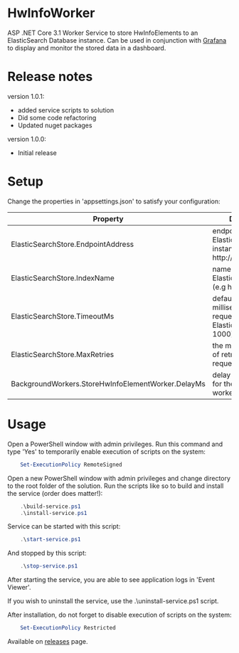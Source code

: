 # HwInfoWorker

ASP .NET Core 3.1 Worker Service to store HwInfoElements to an ElasticSearch Database instance.
Can be used in conjunction with [Grafana](https://grafana.com) to display and monitor the stored data in a dashboard.

# Release notes

version 1.0.1:
- added service scripts to solution
- Did some code refactoring
- Updated nuget packages

version 1.0.0:
- Initial release

# Setup

Change the properties in 'appsettings.json' to satisfy your configuration:

| Property  | Description |
| ------------- | ------------- |
| ElasticSearchStore.EndpointAddress  | endpoint url of the ElasticSearch instance (e.g http://localhost:9200) |
| ElasticSearchStore.IndexName  | name of the ElasticSearch index (e.g hwinfo) |
| ElasticSearchStore.TimeoutMs  | default timeout in milliseconds for each request to ElasticSearch (e.g 1000) |
| ElasticSearchStore.MaxRetries  | the maximum number of retries for a given request (e.g 2) |
| BackgroundWorkers.StoreHwInfoElementWorker.DelayMs  | delay in milliseconds for the background worker (e.g 10000) |

# Usage
Open a PowerShell window with admin privileges. Run this command and type 'Yes' to temporarily enable execution of scripts on the system:

```powershell
	Set-ExecutionPolicy RemoteSigned
```

Open a new PowerShell window with admin privileges and change directory to the root folder of the solution. 
Run the scripts like so to build and install the service (order does matter!):

```powershell
	.\build-service.ps1
	.\install-service.ps1
```

Service can be started with this script:

```powershell
	.\start-service.ps1
```

And stopped by this script:

```powershell
	.\stop-service.ps1
```

After starting the service, you are able to see application logs in 'Event Viewer'.

If you wish to uninstall the service, use the .\uninstall-service.ps1 script.

After installation, do not forget to disable execution of scripts on the system:

```powershell
	Set-ExecutionPolicy Restricted
```

Available on [releases](https://github.com/Antiserum420/HwInfoWorker/releases) page.